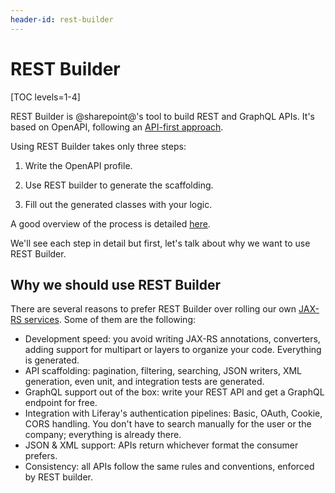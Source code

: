 ```yaml
---
header-id: rest-builder
---
```


# REST Builder

[TOC levels=1-4]

REST Builder is @sharepoint@'s tool to build REST and GraphQL APIs. It's based
on OpenAPI, following an 
[API-first approach](/docs/7-2/frameworks/-/knowledge_base/f/headless-rest-apis). 

Using REST Builder takes only three steps: 

1. Write the OpenAPI profile. 

2. Use REST builder to generate the scaffolding. 

3. Fill out the generated classes with your logic.

A good overview of the process is detailed [here](https://portal.liferay.dev/docs/7-2/appdev/-/knowledge_base/a/generating-apis-with-rest-builder).

We'll see each step in detail but first, let's talk about why we want to use
REST Builder.

## Why we should use REST Builder

There are several reasons to prefer REST Builder over rolling our own [JAX-RS
services](../03-jax/01-jaxrs-intro.markdown). Some of them are the following:

* Development speed: you avoid writing JAX-RS annotations, converters, adding
  support for multipart or layers to organize your code. Everything is generated. 
* API scaffolding: pagination, filtering, searching, JSON writers, XML
  generation, even unit, and integration tests are generated.
* GraphQL support out of the box: write your REST API and get a GraphQL endpoint
  for free.
* Integration with Liferay's authentication pipelines: Basic, OAuth, Cookie,
  CORS handling. You don't have to search manually for the user or the company;
  everything is already there.
* JSON & XML support: APIs return whichever format the consumer prefers.
* Consistency: all APIs follow the same rules and conventions, enforced by 
  REST builder.
